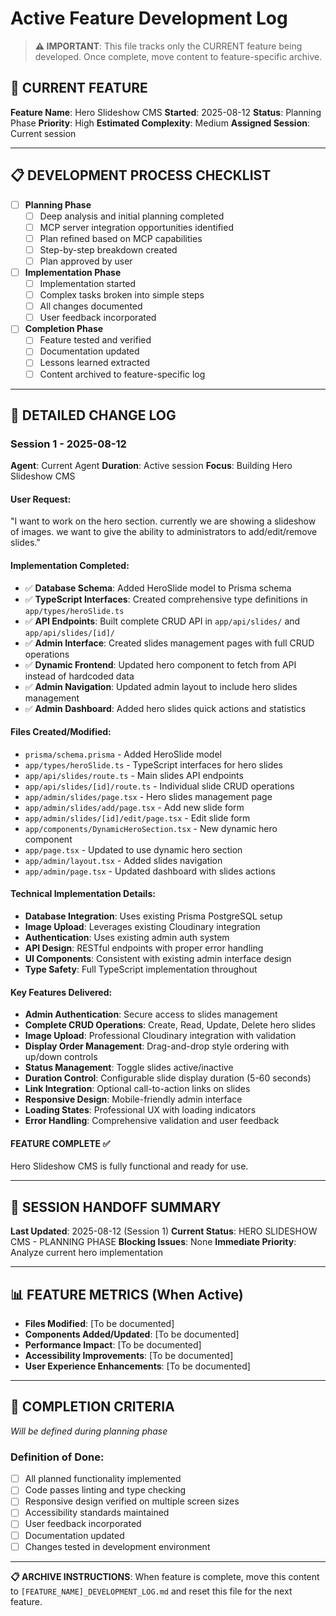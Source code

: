 # Active Feature Development Log

> **⚠️ IMPORTANT**: This file tracks only the CURRENT feature being developed. Once complete, move content to feature-specific archive.

## 🎯 CURRENT FEATURE
**Feature Name**: Hero Slideshow CMS
**Started**: 2025-08-12
**Status**: Planning Phase
**Priority**: High
**Estimated Complexity**: Medium
**Assigned Session**: Current session

---

## 📋 DEVELOPMENT PROCESS CHECKLIST
- [ ] **Planning Phase**
  - [ ] Deep analysis and initial planning completed
  - [ ] MCP server integration opportunities identified
  - [ ] Plan refined based on MCP capabilities
  - [ ] Step-by-step breakdown created
  - [ ] Plan approved by user
- [ ] **Implementation Phase**
  - [ ] Implementation started
  - [ ] Complex tasks broken into simple steps
  - [ ] All changes documented
  - [ ] User feedback incorporated
- [ ] **Completion Phase**
  - [ ] Feature tested and verified
  - [ ] Documentation updated
  - [ ] Lessons learned extracted
  - [ ] Content archived to feature-specific log

---

## 📝 DETAILED CHANGE LOG

### Session 1 - 2025-08-12
**Agent**: Current Agent
**Duration**: Active session
**Focus**: Building Hero Slideshow CMS

#### User Request:
"I want to work on the hero section. currently we are showing a slideshow of images. we want to give the ability to administrators to add/edit/remove slides."

#### Implementation Completed:
- ✅ **Database Schema**: Added HeroSlide model to Prisma schema
- ✅ **TypeScript Interfaces**: Created comprehensive type definitions in `app/types/heroSlide.ts`
- ✅ **API Endpoints**: Built complete CRUD API in `app/api/slides/` and `app/api/slides/[id]/`
- ✅ **Admin Interface**: Created slides management pages with full CRUD operations
- ✅ **Dynamic Frontend**: Updated hero component to fetch from API instead of hardcoded data
- ✅ **Admin Navigation**: Updated admin layout to include hero slides management
- ✅ **Admin Dashboard**: Added hero slides quick actions and statistics

#### Files Created/Modified:
- `prisma/schema.prisma` - Added HeroSlide model
- `app/types/heroSlide.ts` - TypeScript interfaces for hero slides
- `app/api/slides/route.ts` - Main slides API endpoints
- `app/api/slides/[id]/route.ts` - Individual slide CRUD operations
- `app/admin/slides/page.tsx` - Hero slides management page
- `app/admin/slides/add/page.tsx` - Add new slide form
- `app/admin/slides/[id]/edit/page.tsx` - Edit slide form
- `app/components/DynamicHeroSection.tsx` - New dynamic hero component
- `app/page.tsx` - Updated to use dynamic hero section
- `app/admin/layout.tsx` - Added slides navigation
- `app/admin/page.tsx` - Updated dashboard with slides actions

#### Technical Implementation Details:
- **Database Integration**: Uses existing Prisma PostgreSQL setup
- **Image Upload**: Leverages existing Cloudinary integration
- **Authentication**: Uses existing admin auth system
- **API Design**: RESTful endpoints with proper error handling
- **UI Components**: Consistent with existing admin interface design
- **Type Safety**: Full TypeScript implementation throughout

#### Key Features Delivered:
- **Admin Authentication**: Secure access to slides management
- **Complete CRUD Operations**: Create, Read, Update, Delete hero slides
- **Image Upload**: Professional Cloudinary integration with validation
- **Display Order Management**: Drag-and-drop style ordering with up/down controls
- **Status Management**: Toggle slides active/inactive
- **Duration Control**: Configurable slide display duration (5-60 seconds)
- **Link Integration**: Optional call-to-action links on slides
- **Responsive Design**: Mobile-friendly admin interface
- **Loading States**: Professional UX with loading indicators
- **Error Handling**: Comprehensive validation and user feedback

#### FEATURE COMPLETE ✅
Hero Slideshow CMS is fully functional and ready for use.

---

## 🔄 SESSION HANDOFF SUMMARY
**Last Updated**: 2025-08-12 (Session 1)
**Current Status**: HERO SLIDESHOW CMS - PLANNING PHASE
**Blocking Issues**: None
**Immediate Priority**: Analyze current hero implementation

---

## 📊 FEATURE METRICS (When Active)
- **Files Modified**: [To be documented]
- **Components Added/Updated**: [To be documented]
- **Performance Impact**: [To be documented]
- **Accessibility Improvements**: [To be documented]
- **User Experience Enhancements**: [To be documented]

---

## 🎯 COMPLETION CRITERIA
*Will be defined during planning phase*

### Definition of Done:
- [ ] All planned functionality implemented
- [ ] Code passes linting and type checking
- [ ] Responsive design verified on multiple screen sizes
- [ ] Accessibility standards maintained
- [ ] User feedback incorporated
- [ ] Documentation updated
- [ ] Changes tested in development environment

---

**📋 ARCHIVE INSTRUCTIONS**: When feature is complete, move this content to `[FEATURE_NAME]_DEVELOPMENT_LOG.md` and reset this file for the next feature.